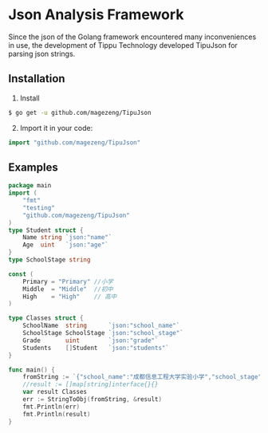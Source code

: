# Json Analysis Framework
Since the json of the Golang framework encountered many inconveniences in use, the development of Tippu Technology developed TipuJson for parsing json strings.
## Installation
1. Install
```sh
$ go get -u github.com/magezeng/TipuJson
```
2. Import it in your code:

```go
import "github.com/magezeng/TipuJson"
```
## Examples
```go
package main
import (
	"fmt"
	"testing"
	"github.com/magezeng/TipuJson"
)
type Student struct {
	Name string `json:"name"`
	Age  uint   `json:"age"`
}
type SchoolStage string

const (
	Primary = "Primary" //小学
	Middle  = "Middle"  //初中
	High    = "High"    // 高中
)

type Classes struct {
	SchoolName  string      `json:"school_name"`
	SchoolStage SchoolStage `json:"school_stage"`
	Grade       uint        `json:"grade"`
	Students    []Student   `json:"students"`
}

func main() {
	fromString := `{"school_name":"成都信息工程大学实验小学","school_stage":"小学","grade":3,"students":[{"name":"小明","age":10},{"name":"小张","age":10},{"name":"小李","age":10}]}`
	//result := []map[string]interface{}{}
	var result Classes
	err := StringToObj(fromString, &result)
	fmt.Println(err)
	fmt.Println(result)
}
```
